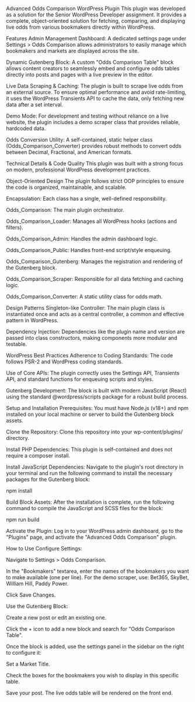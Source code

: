 Advanced Odds Comparison WordPress Plugin
This plugin was developed as a solution for the Senior WordPress Developer assignment. It provides a complete, object-oriented solution for fetching, comparing, and displaying live odds from various bookmakers directly within WordPress.

Features
Admin Management Dashboard: A dedicated settings page under Settings > Odds Comparison allows administrators to easily manage which bookmakers and markets are displayed across the site.

Dynamic Gutenberg Block: A custom "Odds Comparison Table" block allows content creators to seamlessly embed and configure odds tables directly into posts and pages with a live preview in the editor.

Live Data Scraping & Caching: The plugin is built to scrape live odds from an external source. To ensure optimal performance and avoid rate-limiting, it uses the WordPress Transients API to cache the data, only fetching new data after a set interval.

Demo Mode: For development and testing without reliance on a live website, the plugin includes a demo scraper class that provides reliable, hardcoded data.

Odds Conversion Utility: A self-contained, static helper class (Odds_Comparison_Converter) provides robust methods to convert odds between Decimal, Fractional, and American formats.

Technical Details & Code Quality
This plugin was built with a strong focus on modern, professional WordPress development practices.

Object-Oriented Design
The plugin follows strict OOP principles to ensure the code is organized, maintainable, and scalable.

Encapsulation: Each class has a single, well-defined responsibility.

Odds_Comparison: The main plugin orchestrator.

Odds_Comparison_Loader: Manages all WordPress hooks (actions and filters).

Odds_Comparison_Admin: Handles the admin dashboard logic.

Odds_Comparison_Public: Handles front-end script/style enqueuing.

Odds_Comparison_Gutenberg: Manages the registration and rendering of the Gutenberg block.

Odds_Comparison_Scraper: Responsible for all data fetching and caching logic.

Odds_Comparison_Converter: A static utility class for odds math.

Design Patterns
Singleton-like Controller: The main plugin class is instantiated once and acts as a central controller, a common and effective pattern in WordPress.

Dependency Injection: Dependencies like the plugin name and version are passed into class constructors, making components more modular and testable.

WordPress Best Practices
Adherence to Coding Standards: The code follows PSR-2 and WordPress coding standards.

Use of Core APIs: The plugin correctly uses the Settings API, Transients API, and standard functions for enqueuing scripts and styles.

Gutenberg Development: The block is built with modern JavaScript (React) using the standard @wordpress/scripts package for a robust build process.

Setup and Installation
Prerequisites: You must have Node.js (v18+) and npm installed on your local machine or server to build the Gutenberg block assets.

Clone the Repository: Clone this repository into your wp-content/plugins/ directory.

Install PHP Dependencies: This plugin is self-contained and does not require a composer install.

Install JavaScript Dependencies: Navigate to the plugin's root directory in your terminal and run the following command to install the necessary packages for the Gutenberg block:

npm install

Build Block Assets: After the installation is complete, run the following command to compile the JavaScript and SCSS files for the block:

npm run build

Activate the Plugin: Log in to your WordPress admin dashboard, go to the "Plugins" page, and activate the "Advanced Odds Comparison" plugin.

How to Use
Configure Settings:

Navigate to Settings > Odds Comparison.

In the "Bookmakers" textarea, enter the names of the bookmakers you want to make available (one per line). For the demo scraper, use: Bet365, SkyBet, William Hill, Paddy Power.

Click Save Changes.

Use the Gutenberg Block:

Create a new post or edit an existing one.

Click the + icon to add a new block and search for "Odds Comparison Table".

Once the block is added, use the settings panel in the sidebar on the right to configure it:

Set a Market Title.

Check the boxes for the bookmakers you wish to display in this specific table.

Save your post. The live odds table will be rendered on the front end.
